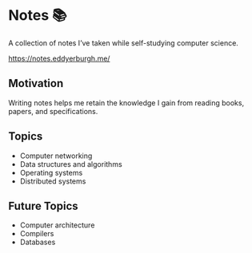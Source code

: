 # Notes 📚

A collection of notes I’ve taken while self-studying computer science.

https://notes.eddyerburgh.me/

## Motivation

Writing notes helps me retain the knowledge I gain from reading books, papers, and specifications.

## Topics

- Computer networking
- Data structures and algorithms
- Operating systems
- Distributed systems

## Future Topics

- Computer architecture
- Compilers
- Databases
